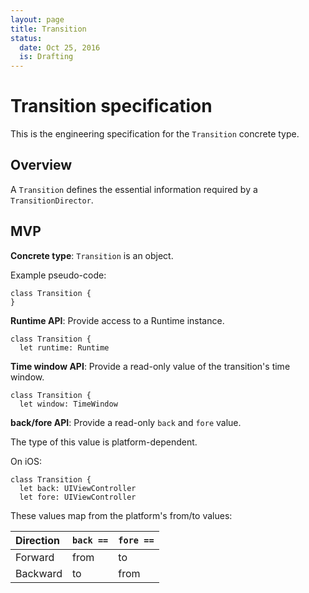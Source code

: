 ```yaml
---
layout: page
title: Transition
status:
  date: Oct 25, 2016
  is: Drafting
---
```


# Transition specification

This is the engineering specification for the `Transition` concrete type.

## Overview

A `Transition` defines the essential information required by a `TransitionDirector`.

## MVP

**Concrete type**: `Transition` is an object.

Example pseudo-code:

```
class Transition {
}
```

**Runtime API**: Provide access to a Runtime instance.

```
class Transition {
  let runtime: Runtime
```

**Time window API**: Provide a read-only value of the transition's time window.

```
class Transition {
  let window: TimeWindow
```

**back/fore API**: Provide a read-only `back` and `fore` value.

The type of this value is platform-dependent.

On iOS:

```
class Transition {
  let back: UIViewController
  let fore: UIViewController
```

These values map from the platform's from/to values:

| Direction | `back ==` | `fore ==` |
|:----------|:-----|:---|
| Forward | from | to |
| Backward | to | from |
